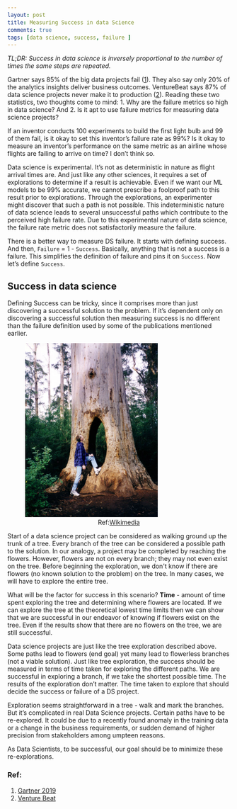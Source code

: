 ```yaml
---
layout: post
title: Measuring Success in data Science
comments: true
tags: [data science, success, failure ]
---
```


*TL;DR: Success in data science is inversely proportional to the number of times the same steps are repeated.*


Gartner says 85% of the big data projects fail ([1](#ref)). They also say only 20% of the analytics insights deliver business outcomes. VentureBeat says 87% of data science projects never make it to production ([2](#ref)). Reading these two statistics, two thoughts come to mind: 1. Why are the failure metrics so high in data science? And 2. Is it apt to use failure metrics for measuring data science projects? 

If an inventor conducts 100 experiments to build the first light bulb and 99 of them fail, is it okay to set this inventor’s failure rate as 99%? Is it okay to measure an inventor’s performance on the same metric as an airline whose flights are failing to arrive on time? I don’t think so.  

Data science is experimental. It’s not as deterministic in nature as flight arrival times are.  And just like any other sciences, it requires a set of explorations to determine if a result is achievable. Even if we want our ML models to be 99% accurate, we cannot prescribe a foolproof path to this result prior to explorations. Through the explorations, an experimenter might discover that such a path is not possible. This indeterministic nature of data science leads to several unsuccessful paths which contribute to the perceived high failure rate. Due to this experimental nature of data science, the failure rate metric does not satisfactorily measure the failure.

There is a better way to measure DS failure. It starts with defining success. And then,  `Failure`  =  1 - `Success`. Basically, anything that is not a success is a failure. This simplifies the definition of failure and pins it on `Success`. Now let’s define `Success`.

## Success in data science 

Defining Success can be tricky, since it comprises more than just discovering a successful solution to the problem.  If it’s dependent only on discovering a successful solution then measuring success is no different than the failure definition used by some of the publications mentioned earlier. 

<figure>
<img src="/assets/images/Karri_Walk_Through_Beedelup_National_Park.jpg" width="300" />
<figcaption align = "center">Ref:<a href="https://commons.wikimedia.org/wiki/File:Karri_Walk_Through_Beedelup_National_Park.jpg">Wikimedia</a></figcaption>
</figure>

Start of a data science project can be considered as walking ground up the trunk of a tree. Every branch of the tree can be considered a possible path to the solution. In our analogy, a project may be completed by reaching the flowers. However, flowers are not on every branch; they may not even exist on the tree. Before beginning the exploration, we don't know if there are flowers (no known solution to the problem) on the tree. In many cases, we will have to explore the entire tree.  

What will be the factor for success in this scenario? **Time** - amount of time spent exploring the tree and determining where flowers are located. If we can explore the tree at the theoretical lowest time limits then we can show that we are successful in our endeavor of knowing if flowers exist on the tree. Even if the results show that there are no flowers on the tree, we are still successful.  

Data science projects are just like the tree exploration described above. Some paths lead to flowers (end goal) yet many lead to flowerless branches (not a viable solution). Just like tree exploration, the success should be measured in terms of time taken for exploring the different paths. We are successful in exploring a branch, if we take the shortest possible time. The results of the exploration don’t matter. The time taken to explore that should decide the success or failure of a DS project.

Exploration seems straightforward in a tree - walk and mark the branches. But it’s complicated in real Data Science projects. Certain paths have to be re-explored. It could be due to a recently found anomaly in the training data or a change in the business requirements, or sudden demand of higher precision from stakeholders among umpteen reasons. 

As Data Scientists, to be successful, our goal should be to minimize these re-explorations.




### Ref:

1. [Gartner 2019](https://blogs.gartner.com/andrew_white/2019/01/03/our-top-data-and-analytics-predicts-for-2019/)
2. [Venture Beat](https://venturebeat.com/2019/07/19/why-do-87-of-data-science-projects-never-make-it-into-production/)
